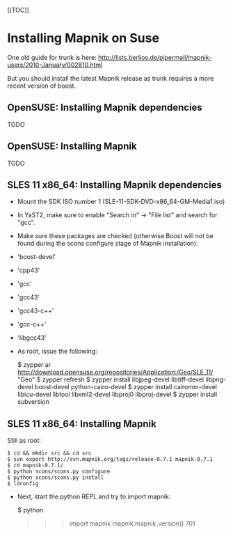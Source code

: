 <!-- Name: OpenSuseInstallation -->
<!-- Version: 4 -->
<!-- Last-Modified: 2010/09/29 07:15:24 -->
<!-- Author: gnijholt -->
[[TOC]]

# Installing Mapnik on Suse

One old guide for trunk is here:  http://lists.berlios.de/pipermail/mapnik-users/2010-January/002810.html

But you should install the latest Mapnik release as trunk requires a more recent version of boost.


## OpenSUSE: Installing Mapnik dependencies
TODO

## OpenSUSE: Installing Mapnik
TODO

## SLES 11 x86_64: Installing Mapnik dependencies

 * Mount the SDK ISO number 1 (SLE-11-SDK-DVD-x86_64-GM-Media1.iso)

 * In YaST2, make sure to enable "Search in" -> "File list" and search for "gcc".

 * Make sure these packages are checked (otherwise Boost will not be found during the scons configure stage of Mapnik installation):
  * 'boost-devel'
  * 'cpp43'
  * 'gcc'
  * 'gcc43'
  * 'gcc43-c++'
  * 'gcc-c++'
  * 'libgcc43'

 * As root, issue the following:

    $ zypper ar http://download.opensuse.org/repositories/Application:/Geo/SLE_11/ "Geo"
    $ zypper refresh
    $ zypper install libjpeg-devel libtiff-devel libpng-devel boost-devel python-cairo-devel 
    $ zypper install cairomm-devel libicu-devel libtool libxml2-devel libproj0 libproj-devel 
    $ zypper install subversion

## SLES 11 x86_64: Installing Mapnik
Still as root:

    $ cd && mkdir src && cd src
    $ svn export http://svn.mapnik.org/tags/release-0.7.1 mapnik-0.7.1
    $ cd mapnik-0.7.1/
    $ python scons/scons.py configure
    $ python scons/scons.py install
    $ ldconfig

 * Next, start the python REPL and try to import mapnik:

    $ python
    >>> import mapnik
    >>> mapnik.mapnik_version()
    701
    >>>